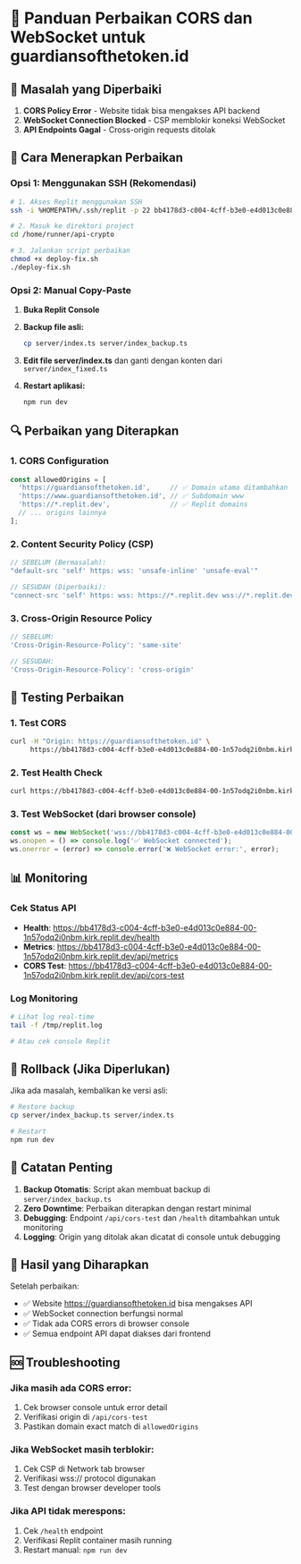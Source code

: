 # 🔧 Panduan Perbaikan CORS dan WebSocket untuk guardiansofthetoken.id

## 🎯 Masalah yang Diperbaiki

1. **CORS Policy Error** - Website tidak bisa mengakses API backend
2. **WebSocket Connection Blocked** - CSP memblokir koneksi WebSocket
3. **API Endpoints Gagal** - Cross-origin requests ditolak

## 🚀 Cara Menerapkan Perbaikan

### Opsi 1: Menggunakan SSH (Rekomendasi)

```bash
# 1. Akses Replit menggunakan SSH
ssh -i %HOMEPATH%/.ssh/replit -p 22 bb4178d3-c004-4cff-b3e0-e4d013c0e884@bb4178d3-c004-4cff-b3e0-e4d013c0e884-00-1n57odq2i0nbm.kirk.replit.dev

# 2. Masuk ke direktori project
cd /home/runner/api-crypto

# 3. Jalankan script perbaikan
chmod +x deploy-fix.sh
./deploy-fix.sh
```

### Opsi 2: Manual Copy-Paste

1. **Buka Replit Console**
2. **Backup file asli:**
   ```bash
   cp server/index.ts server/index_backup.ts
   ```

3. **Edit file server/index.ts** dan ganti dengan konten dari `server/index_fixed.ts`

4. **Restart aplikasi:**
   ```bash
   npm run dev
   ```

## 🔍 Perbaikan yang Diterapkan

### 1. CORS Configuration
```typescript
const allowedOrigins = [
  'https://guardiansofthetoken.id',     // ✅ Domain utama ditambahkan
  'https://www.guardiansofthetoken.id', // ✅ Subdomain www
  'https://*.replit.dev',               // ✅ Replit domains
  // ... origins lainnya
];
```

### 2. Content Security Policy (CSP)
```typescript
// SEBELUM (Bermasalah):
"default-src 'self' https: wss: 'unsafe-inline' 'unsafe-eval'"

// SESUDAH (Diperbaiki):
"connect-src 'self' https: wss: https://*.replit.dev wss://*.replit.dev https://guardiansofthetoken.id wss://guardiansofthetoken.id"
```

### 3. Cross-Origin Resource Policy
```typescript
// SEBELUM:
'Cross-Origin-Resource-Policy': 'same-site'

// SESUDAH:
'Cross-Origin-Resource-Policy': 'cross-origin'
```

## 🧪 Testing Perbaikan

### 1. Test CORS
```bash
curl -H "Origin: https://guardiansofthetoken.id" \
     https://bb4178d3-c004-4cff-b3e0-e4d013c0e884-00-1n57odq2i0nbm.kirk.replit.dev/api/cors-test
```

### 2. Test Health Check
```bash
curl https://bb4178d3-c004-4cff-b3e0-e4d013c0e884-00-1n57odq2i0nbm.kirk.replit.dev/health
```

### 3. Test WebSocket (dari browser console)
```javascript
const ws = new WebSocket('wss://bb4178d3-c004-4cff-b3e0-e4d013c0e884-00-1n57odq2i0nbm.kirk.replit.dev/ws');
ws.onopen = () => console.log('✅ WebSocket connected');
ws.onerror = (error) => console.error('❌ WebSocket error:', error);
```

## 📊 Monitoring

### Cek Status API
- **Health**: https://bb4178d3-c004-4cff-b3e0-e4d013c0e884-00-1n57odq2i0nbm.kirk.replit.dev/health
- **Metrics**: https://bb4178d3-c004-4cff-b3e0-e4d013c0e884-00-1n57odq2i0nbm.kirk.replit.dev/api/metrics
- **CORS Test**: https://bb4178d3-c004-4cff-b3e0-e4d013c0e884-00-1n57odq2i0nbm.kirk.replit.dev/api/cors-test

### Log Monitoring
```bash
# Lihat log real-time
tail -f /tmp/replit.log

# Atau cek console Replit
```

## 🔄 Rollback (Jika Diperlukan)

Jika ada masalah, kembalikan ke versi asli:

```bash
# Restore backup
cp server/index_backup.ts server/index.ts

# Restart
npm run dev
```

## 📝 Catatan Penting

1. **Backup Otomatis**: Script akan membuat backup di `server/index_backup.ts`
2. **Zero Downtime**: Perbaikan diterapkan dengan restart minimal
3. **Debugging**: Endpoint `/api/cors-test` dan `/health` ditambahkan untuk monitoring
4. **Logging**: Origin yang ditolak akan dicatat di console untuk debugging

## 🎉 Hasil yang Diharapkan

Setelah perbaikan:
- ✅ Website https://guardiansofthetoken.id bisa mengakses API
- ✅ WebSocket connection berfungsi normal
- ✅ Tidak ada CORS errors di browser console
- ✅ Semua endpoint API dapat diakses dari frontend

## 🆘 Troubleshooting

### Jika masih ada CORS error:
1. Cek browser console untuk error detail
2. Verifikasi origin di `/api/cors-test`
3. Pastikan domain exact match di `allowedOrigins`

### Jika WebSocket masih terblokir:
1. Cek CSP di Network tab browser
2. Verifikasi wss:// protocol digunakan
3. Test dengan browser developer tools

### Jika API tidak merespons:
1. Cek `/health` endpoint
2. Verifikasi Replit container masih running
3. Restart manual: `npm run dev`
